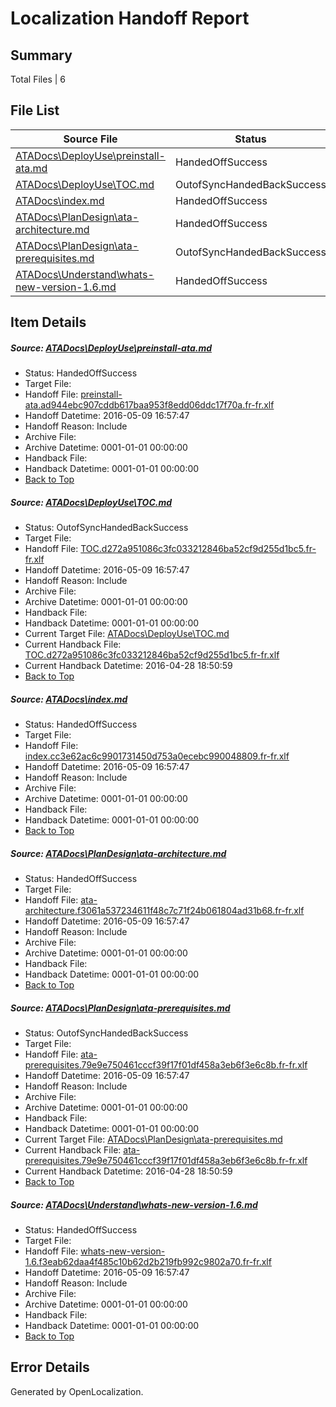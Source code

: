 # <a name='report-top'></a> Localization Handoff Report

## Summary
 Total Files | 6

## File List
 Source File | Status | Details 
 ----------- | ------ | ------- 
 [ATADocs\DeployUse\preinstall-ata.md](https://github.com/Microsoft/ATADocs-pr/blob/224f3c29c4a3e0ff62b9b3f42837c648dc838e3c/ATADocs/DeployUse/preinstall-ata.md) | HandedOffSuccess | [Details](#3045c1fb822aab849c8b1c2befbf8f725110f1e4120)
 [ATADocs\DeployUse\TOC.md](https://github.com/Microsoft/ATADocs-pr/blob/224f3c29c4a3e0ff62b9b3f42837c648dc838e3c/ATADocs/DeployUse/TOC.md) | OutofSyncHandedBackSuccess | [Details](#0f48ccbe2fc2a9e9a4342cc4d27015eabea40b17123)
 [ATADocs\index.md](https://github.com/Microsoft/ATADocs-pr/blob/224f3c29c4a3e0ff62b9b3f42837c648dc838e3c/ATADocs/index.md) | HandedOffSuccess | [Details](#de05c2e5996d05f6b31e3efa91290e380d708cb2222)
 [ATADocs\PlanDesign\ata-architecture.md](https://github.com/Microsoft/ATADocs-pr/blob/224f3c29c4a3e0ff62b9b3f42837c648dc838e3c/ATADocs/PlanDesign/ata-architecture.md) | HandedOffSuccess | [Details](#b7f4b07796ee90d45b40bc00b749b56c5f11c83b224)
 [ATADocs\PlanDesign\ata-prerequisites.md](https://github.com/Microsoft/ATADocs-pr/blob/224f3c29c4a3e0ff62b9b3f42837c648dc838e3c/ATADocs/PlanDesign/ata-prerequisites.md) | OutofSyncHandedBackSuccess | [Details](#b8f0eccddbb56fd2258cfb298a83ce3c2174a601226)
 [ATADocs\Understand\whats-new-version-1.6.md](https://github.com/Microsoft/ATADocs-pr/blob/224f3c29c4a3e0ff62b9b3f42837c648dc838e3c/ATADocs/Understand/whats-new-version-1.6.md) | HandedOffSuccess | [Details](#5f5953a980425b0b5da87104a5e7e0a04c7b0fcf526)

## Item Details
##### <a name='3045c1fb822aab849c8b1c2befbf8f725110f1e4120'></a> Source: [ATADocs\DeployUse\preinstall-ata.md](https://github.com/Microsoft/ATADocs-pr/blob/224f3c29c4a3e0ff62b9b3f42837c648dc838e3c/ATADocs/DeployUse/preinstall-ata.md)
* Status: HandedOffSuccess
* Target File: 
* Handoff File: [preinstall-ata.ad944ebc907cddb617baa953f8edd06ddc17f70a.fr-fr.xlf](https://github.com/Microsoft/EM.handoff/blob/ccf5bd1c3c34fd4e7b49799ec3fcef1ed42f5c1c/ol-handoff/Microsoft/ATADocs-pr.fr-fr/master/preinstall-ata.ad944ebc907cddb617baa953f8edd06ddc17f70a.fr-fr.xlf)
* Handoff Datetime: 2016-05-09 16:57:47
* Handoff Reason: Include
* Archive File: 
* Archive Datetime: 0001-01-01 00:00:00
* Handback File: 
* Handback Datetime: 0001-01-01 00:00:00
* [Back to Top](#report-top)

##### <a name='0f48ccbe2fc2a9e9a4342cc4d27015eabea40b17123'></a> Source: [ATADocs\DeployUse\TOC.md](https://github.com/Microsoft/ATADocs-pr/blob/224f3c29c4a3e0ff62b9b3f42837c648dc838e3c/ATADocs/DeployUse/TOC.md)
* Status: OutofSyncHandedBackSuccess
* Target File: 
* Handoff File: [TOC.d272a951086c3fc033212846ba52cf9d255d1bc5.fr-fr.xlf](https://github.com/Microsoft/EM.handoff/blob/ccf5bd1c3c34fd4e7b49799ec3fcef1ed42f5c1c/ol-handoff/Microsoft/ATADocs-pr.fr-fr/master/TOC.d272a951086c3fc033212846ba52cf9d255d1bc5.fr-fr.xlf)
* Handoff Datetime: 2016-05-09 16:57:47
* Handoff Reason: Include
* Archive File: 
* Archive Datetime: 0001-01-01 00:00:00
* Handback File: 
* Handback Datetime: 0001-01-01 00:00:00
* Current Target File: [ATADocs\DeployUse\TOC.md](https://github.com/Microsoft/ATADocs-pr.fr-fr/blob/d77425f4aec6992c743b630be26762214256f2f2/ATADocs/DeployUse/TOC.md)
* Current Handback File: [TOC.d272a951086c3fc033212846ba52cf9d255d1bc5.fr-fr.xlf](https://github.com/Microsoft/EM.handback/blob/b13d69f8c1b80f409d86f9103e0b0ec008026761/ol-handback/Microsoft/ATADocs-pr.fr-fr/master/TOC.d272a951086c3fc033212846ba52cf9d255d1bc5.fr-fr.xlf)
* Current Handback Datetime: 2016-04-28 18:50:59
* [Back to Top](#report-top)

##### <a name='de05c2e5996d05f6b31e3efa91290e380d708cb2222'></a> Source: [ATADocs\index.md](https://github.com/Microsoft/ATADocs-pr/blob/224f3c29c4a3e0ff62b9b3f42837c648dc838e3c/ATADocs/index.md)
* Status: HandedOffSuccess
* Target File: 
* Handoff File: [index.cc3e62ac6c9901731450d753a0ecebc990048809.fr-fr.xlf](https://github.com/Microsoft/EM.handoff/blob/ccf5bd1c3c34fd4e7b49799ec3fcef1ed42f5c1c/ol-handoff/Microsoft/ATADocs-pr.fr-fr/master/index.cc3e62ac6c9901731450d753a0ecebc990048809.fr-fr.xlf)
* Handoff Datetime: 2016-05-09 16:57:47
* Handoff Reason: Include
* Archive File: 
* Archive Datetime: 0001-01-01 00:00:00
* Handback File: 
* Handback Datetime: 0001-01-01 00:00:00
* [Back to Top](#report-top)

##### <a name='b7f4b07796ee90d45b40bc00b749b56c5f11c83b224'></a> Source: [ATADocs\PlanDesign\ata-architecture.md](https://github.com/Microsoft/ATADocs-pr/blob/224f3c29c4a3e0ff62b9b3f42837c648dc838e3c/ATADocs/PlanDesign/ata-architecture.md)
* Status: HandedOffSuccess
* Target File: 
* Handoff File: [ata-architecture.f3061a537234611f48c7c71f24b061804ad31b68.fr-fr.xlf](https://github.com/Microsoft/EM.handoff/blob/ccf5bd1c3c34fd4e7b49799ec3fcef1ed42f5c1c/ol-handoff/Microsoft/ATADocs-pr.fr-fr/master/ata-architecture.f3061a537234611f48c7c71f24b061804ad31b68.fr-fr.xlf)
* Handoff Datetime: 2016-05-09 16:57:47
* Handoff Reason: Include
* Archive File: 
* Archive Datetime: 0001-01-01 00:00:00
* Handback File: 
* Handback Datetime: 0001-01-01 00:00:00
* [Back to Top](#report-top)

##### <a name='b8f0eccddbb56fd2258cfb298a83ce3c2174a601226'></a> Source: [ATADocs\PlanDesign\ata-prerequisites.md](https://github.com/Microsoft/ATADocs-pr/blob/224f3c29c4a3e0ff62b9b3f42837c648dc838e3c/ATADocs/PlanDesign/ata-prerequisites.md)
* Status: OutofSyncHandedBackSuccess
* Target File: 
* Handoff File: [ata-prerequisites.79e9e750461cccf39f17f01df458a3eb6f3e6c8b.fr-fr.xlf](https://github.com/Microsoft/EM.handoff/blob/ccf5bd1c3c34fd4e7b49799ec3fcef1ed42f5c1c/ol-handoff/Microsoft/ATADocs-pr.fr-fr/master/ata-prerequisites.79e9e750461cccf39f17f01df458a3eb6f3e6c8b.fr-fr.xlf)
* Handoff Datetime: 2016-05-09 16:57:47
* Handoff Reason: Include
* Archive File: 
* Archive Datetime: 0001-01-01 00:00:00
* Handback File: 
* Handback Datetime: 0001-01-01 00:00:00
* Current Target File: [ATADocs\PlanDesign\ata-prerequisites.md](https://github.com/Microsoft/ATADocs-pr.fr-fr/blob/d77425f4aec6992c743b630be26762214256f2f2/ATADocs/PlanDesign/ata-prerequisites.md)
* Current Handback File: [ata-prerequisites.79e9e750461cccf39f17f01df458a3eb6f3e6c8b.fr-fr.xlf](https://github.com/Microsoft/EM.handback/blob/b13d69f8c1b80f409d86f9103e0b0ec008026761/ol-handback/Microsoft/ATADocs-pr.fr-fr/master/ata-prerequisites.79e9e750461cccf39f17f01df458a3eb6f3e6c8b.fr-fr.xlf)
* Current Handback Datetime: 2016-04-28 18:50:59
* [Back to Top](#report-top)

##### <a name='5f5953a980425b0b5da87104a5e7e0a04c7b0fcf526'></a> Source: [ATADocs\Understand\whats-new-version-1.6.md](https://github.com/Microsoft/ATADocs-pr/blob/224f3c29c4a3e0ff62b9b3f42837c648dc838e3c/ATADocs/Understand/whats-new-version-1.6.md)
* Status: HandedOffSuccess
* Target File: 
* Handoff File: [whats-new-version-1.6.f3eab62daa4f485c10b62d2b219fb992c9802a70.fr-fr.xlf](https://github.com/Microsoft/EM.handoff/blob/ccf5bd1c3c34fd4e7b49799ec3fcef1ed42f5c1c/ol-handoff/Microsoft/ATADocs-pr.fr-fr/master/whats-new-version-1.6.f3eab62daa4f485c10b62d2b219fb992c9802a70.fr-fr.xlf)
* Handoff Datetime: 2016-05-09 16:57:47
* Handoff Reason: Include
* Archive File: 
* Archive Datetime: 0001-01-01 00:00:00
* Handback File: 
* Handback Datetime: 0001-01-01 00:00:00
* [Back to Top](#report-top)


## Error Details

Generated by OpenLocalization.
